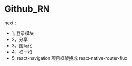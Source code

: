 # Github_RN

next : 
- 1, 登录模块
- 2，分享
- 3，国际化
 - 4，扫一扫
  - 5,  react-navigation 项目框架换成 react-native-router-flux
